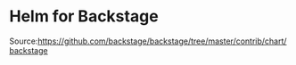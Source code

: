 # Helm for Backstage

Source:https://github.com/backstage/backstage/tree/master/contrib/chart/backstage